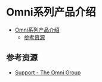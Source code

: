 # Omni系列产品介绍

<!--ts-->
* [Omni系列产品介绍](#omni系列产品介绍)
   * [参考资源](#参考资源)

<!-- Created by https://github.com/ekalinin/github-markdown-toc -->
<!-- Added by: runner, at: Sat Sep 24 09:13:58 UTC 2022 -->

<!--te-->

## 参考资源

- [Support - The Omni Group](https://support.omnigroup.com/manuals/)